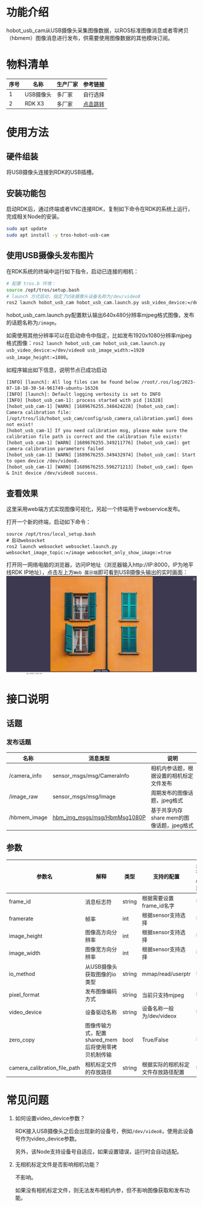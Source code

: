 # 功能介绍

hobot_usb_cam从USB摄像头采集图像数据，以ROS标准图像消息或者零拷贝（hbmem）图像消息进行发布，供需要使用图像数据的其他模块订阅。

# 物料清单

| 序号 | 名称   | 生产厂家 | 参考链接                                                     |
| ---- | ------ | -------- | ------------------------------------------------------------ |
| 1    | USB摄像头    | 多厂家 | 自行选择 |
| 2    | RDK X3 | 多厂家 | [点击跳转](https://developer.horizon.cc/rdkx3) |

# 使用方法

## 硬件组装

将USB摄像头连接到RDK的USB插槽。

## 安装功能包

启动RDK后，通过终端或者VNC连接RDK，复制如下命令在RDK的系统上运行，完成相关Node的安装。

```bash
sudo apt update
sudo apt install -y tros-hobot-usb-cam
```

## 使用USB摄像头发布图片

在RDK系统的终端中运行如下指令，启动已连接的相机：

```bash
# 配置 tros.b 环境：
source /opt/tros/setup.bash
# launch 方式启动，指定了USB摄像头设备名称为/dev/video8
ros2 launch hobot_usb_cam hobot_usb_cam.launch.py usb_video_device:=/dev/video8
```

hobot_usb_cam.launch.py配置默认输出640x480分辨率mjpeg格式图像，发布的话题名称为`/image`。

如需使用其他分辨率可以在启动命令中指定，比如发布1920x1080分辨率mjpeg格式图像：`ros2 launch hobot_usb_cam hobot_usb_cam.launch.py usb_video_device:=/dev/video8 usb_image_width:=1920 usb_image_height:=1080`。

如程序输出如下信息，说明节点已成功启动

```text
[INFO] [launch]: All log files can be found below /root/.ros/log/2023-07-18-18-30-54-961749-ubuntu-16326
[INFO] [launch]: Default logging verbosity is set to INFO
[INFO] [hobot_usb_cam-1]: process started with pid [16328]
[hobot_usb_cam-1] [WARN] [1689676255.348424228] [hobot_usb_cam]: Camera calibration file: [/opt/tros/lib/hobot_usb_cam/config/usb_camera_calibration.yaml] does not exist!
[hobot_usb_cam-1] If you need calibration msg, please make sure the calibration file path is correct and the calibration file exists!
[hobot_usb_cam-1] [WARN] [1689676255.349211776] [hobot_usb_cam]: get camera calibration parameters failed
[hobot_usb_cam-1] [WARN] [1689676255.349432974] [hobot_usb_cam]: Start to open device /dev/video8.
[hobot_usb_cam-1] [WARN] [1689676255.596271213] [hobot_usb_cam]: Open & Init device /dev/video8 success.
```

## 查看效果

这里采用web端方式实现图像可视化，另起一个终端用于webservice发布。

打开一个新的终端，启动如下命令：

```shell
source /opt/tros/local_setup.bash
# 启动websocket
ros2 launch websocket websocket.launch.py websocket_image_topic:=/image websocket_only_show_image:=true
```

打开同一网络电脑的浏览器，访问IP地址（浏览器输入http://IP:8000，IP为地平线RDK IP地址），点击左上方`Web 展示端`即可看到USB摄像头输出的实时画面：
     ![web_usb](./image/web_usb.png "实时图像")


# 接口说明

## 话题

### 发布话题
| 名称         | 消息类型                             | 说明                                     |
| ------------ | ------------------------------------ | ---------------------------------------- |
| /camera_info | sensor_msgs/msg/CameraInfo           | 相机内参话题，根据设置的相机标定文件发布 |
| /image_raw   | sensor_msgs/msg/Image                | 周期发布的图像话题，jpeg格式             |
| /hbmem_image   | [hbm_img_msgs/msg/HbmMsg1080P](https://github.com/HorizonRDK/hobot_msgs/blob/develop/hbm_img_msgs/msg/HbmMsg1080P.msg) | 基于共享内存share mem的图像话题，jpeg格式        |

## 参数
| 参数名      | 解释             | 类型   | 支持的配置                 | 是否必须 | 默认值             |
| ------------| -----------------| -------| --------------------------| -------- | -------------------|
| frame_id    | 消息标志符       | string | 根据需要设置frame_id名字   | 否       | "default_usb_cam"  |
| framerate   | 帧率             | int    | 根据sensor支持选择         | 否       | 30                 |
| image_height| 图像高方向分辨率 | int    | 根据sensor支持选择         | 否       | 640                |
| image_width | 图像宽方向分辨率 | int    | 根据sensor支持选择         | 否        | 480               |
| io_method   | 从USB摄像头获取图像的io类型            | string | mmap/read/userptr          | 否       | "mmap"         |
| pixel_format| 发布图像编码方式          | string | 当前只支持mjpeg            | 否        | “mjpeg”           |
| video_device| 设备驱动名称     | string | 设备名称一般为/dev/videox  | 否        | "/dev/video0"     |
| zero_copy   | 图像传输方式，配置shared_mem后将使用零拷贝机制传输   | bool   | True/False                 | 否       | "True"           |
| camera_calibration_file_path  | 相机标定文件的存放路径  | string   | 根据实际的相机标定文件存放路径配置   | 否  | "/opt/tros/lib/hobot_usb_cam/config/usb_camera_calibration.yaml" |

# 常见问题

1. 如何设置video_device参数？

    RDK接入USB摄像头之后会出现新的设备号，例如`/dev/video8`，使用此设备号作为video_device参数。

    另外，该Node支持设备号自适应，如果设置错误，运行时会自动适配。

2. 无相机标定文件是否影响相机功能？

   不影响。
   
   如果没有相机标定文件，则无法发布相机内参，但不影响图像获取和发布功能。
